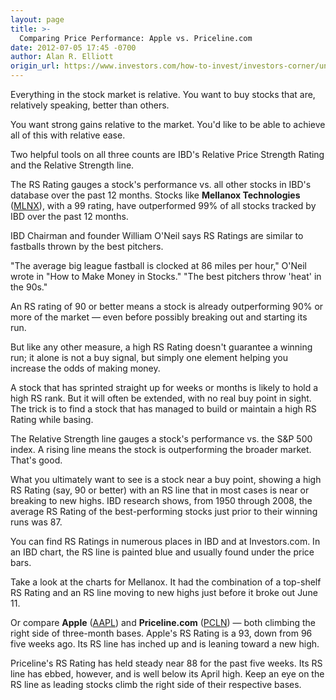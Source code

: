 ```yaml
---
layout: page
title: >-
  Comparing Price Performance: Apple vs. Priceline.com
date: 2012-07-05 17:45 -0700
author: Alan R. Elliott
origin_url: https://www.investors.com/how-to-invest/investors-corner/understand-the-relative-price-strength-rating/
---
```


Everything in the stock market is relative. You want to buy stocks that are, relatively speaking, better than others.

You want strong gains relative to the market. You'd like to be able to achieve all of this with relative ease.

Two helpful tools on all three counts are IBD's Relative Price Strength Rating and the Relative Strength line.

The RS Rating gauges a stock's performance vs. all other stocks in IBD's database over the past 12 months. Stocks like **Mellanox Technologies** ([MLNX](https://research.investors.com/quote.aspx?symbol=MLNX)), with a 99 rating, have outperformed 99% of all stocks tracked by IBD over the past 12 months.

IBD Chairman and founder William O'Neil says RS Ratings are similar to fastballs thrown by the best pitchers.

"The average big league fastball is clocked at 86 miles per hour," O'Neil wrote in "How to Make Money in Stocks." "The best pitchers throw 'heat' in the 90s."

An RS rating of 90 or better means a stock is already outperforming 90% or more of the market — even before possibly breaking out and starting its run.

But like any other measure, a high RS Rating doesn't guarantee a winning run; it alone is not a buy signal, but simply one element helping you increase the odds of making money.

A stock that has sprinted straight up for weeks or months is likely to hold a high RS rank. But it will often be extended, with no real buy point in sight. The trick is to find a stock that has managed to build or maintain a high RS Rating while basing.

The Relative Strength line gauges a stock's performance vs. the S&P 500 index. A rising line means the stock is outperforming the broader market. That's good.

What you ultimately want to see is a stock near a buy point, showing a high RS Rating (say, 90 or better) with an RS line that in most cases is near or breaking to new highs. IBD research shows, from 1950 through 2008, the average RS Rating of the best-performing stocks just prior to their winning runs was 87.

You can find RS Ratings in numerous places in IBD and at Investors.com. In an IBD chart, the RS line is painted blue and usually found under the price bars.

Take a look at the charts for Mellanox. It had the combination of a top-shelf RS Rating and an RS line moving to new highs just before it broke out June 11.

Or compare **Apple** ([AAPL](https://research.investors.com/quote.aspx?symbol=AAPL)) and **Priceline.com** ([PCLN](https://research.investors.com/quote.aspx?symbol=PCLN)) — both climbing the right side of three-month bases. Apple's RS Rating is a 93, down from 96 five weeks ago. Its RS line has inched up and is leaning toward a new high.

Priceline's RS Rating has held steady near 88 for the past five weeks. Its RS line has ebbed, however, and is well below its April high. Keep an eye on the RS line as leading stocks climb the right side of their respective bases.
